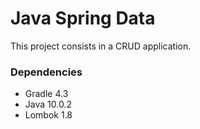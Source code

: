 # Java Spring Data
This project consists in a CRUD application.
 ### Dependencies
 - Gradle 4.3
 - Java 10.0.2
 - Lombok 1.8
